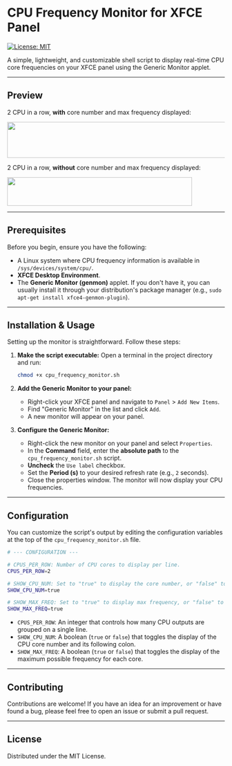 # CPU Frequency Monitor for XFCE Panel

[![License: MIT](https://img.shields.io/badge/License-MIT-yellow.svg)](https://opensource.org/licenses/MIT)

A simple, lightweight, and customizable shell script to display real-time CPU core frequencies on your XFCE panel using the Generic Monitor applet.

---

## Preview

2 CPU in a row, **with** core number and max frequency displayed:

<img width="539" height="83" src="https://github.com/user-attachments/assets/3e11d18b-281c-4f8c-b52d-b74f9b15db79" />

2 CPU in a row, **without** core number and max frequency displayed:

<img width="428" height="66" src="https://github.com/user-attachments/assets/e7d4c6ea-e1f0-4d3f-b857-d40f0c36c861" />

---

## Prerequisites

Before you begin, ensure you have the following:

- A Linux system where CPU frequency information is available in `/sys/devices/system/cpu/`.
- **XFCE Desktop Environment**.
- The **Generic Monitor (genmon)** applet. If you don't have it, you can usually install it through your distribution's package manager (e.g., `sudo apt-get install xfce4-genmon-plugin`).

---

## Installation & Usage

Setting up the monitor is straightforward. Follow these steps:

1.  **Make the script executable:**
    Open a terminal in the project directory and run:
    ```sh
    chmod +x cpu_frequency_monitor.sh
    ```

2.  **Add the Generic Monitor to your panel:**
    - Right-click your XFCE panel and navigate to `Panel` > `Add New Items`.
    - Find "Generic Monitor" in the list and click `Add`.
    - A new monitor will appear on your panel.

3.  **Configure the Generic Monitor:**
    - Right-click the new monitor on your panel and select `Properties`.
    - In the **Command** field, enter the **absolute path** to the `cpu_frequency_monitor.sh` script.
    - **Uncheck** the `Use label` checkbox.
    - Set the **Period (s)** to your desired refresh rate (e.g., `2` seconds).
    - Close the properties window. The monitor will now display your CPU frequencies.

---

## Configuration

You can customize the script's output by editing the configuration variables at the top of the `cpu_frequency_monitor.sh` file.

```sh
# --- CONFIGURATION ---

# CPUS_PER_ROW: Number of CPU cores to display per line.
CPUS_PER_ROW=2

# SHOW_CPU_NUM: Set to "true" to display the core number, or "false" to hide it.
SHOW_CPU_NUM=true

# SHOW_MAX_FREQ: Set to "true" to display max frequency, or "false" to hide it.
SHOW_MAX_FREQ=true
```

- `CPUS_PER_ROW`: An integer that controls how many CPU outputs are grouped on a single line.
- `SHOW_CPU_NUM`: A boolean (`true` or `false`) that toggles the display of the CPU core number and its following colon.
- `SHOW_MAX_FREQ`: A boolean (`true` or `false`) that toggles the display of the maximum possible frequency for each core.

---

## Contributing

Contributions are welcome! If you have an idea for an improvement or have found a bug, please feel free to open an issue or submit a pull request.

---

## License

Distributed under the MIT License.
